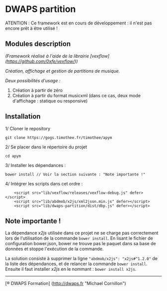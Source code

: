 # DWAPS partition

ATENTION : Ce framework est en cours de développement : il n'est pas encore prêt à être utilisé !

## Modules description

_(Framework réalisé à l'aide de la librairie [vexflow] (https://github.com/0xfe/vexflow/))_

_Création, affichage et gestion de partitions de musique._

_Deux possibilités d'usage :_
1. Création à partir de zéro
2. Création à partir du format musicxml (dans ce cas, deux mode d'affichage : statique ou responsive)

## Installation

1/ Cloner le repository

    git clone https://gogs.timothee.fr/timothee/apym

2/ Se placer dans le répertoire du projet

    cd apym

3/ Installer les dépendances :

    bower install // Voir la section suivante : "Note importante !"

4/ Intégrer les scripts dans cet ordre :

        <script src="lib/vexflow/releases/vexflow-debug.js" defer></script>
        <script src="lib/abdmob/x2js/xml2json.min.js" defer></script>
        <script src="lib/dwaps-partition/dist/dbp.js" defer></script>

## Note importante !

La dépendance *x2js* utilisée dans ce projet ne se charge pas correctement lors de l'utilisation de la commande `bower install`.
En lisant le fichier de configuration bower.json, bower ne trouve pas le paquet dans sa base de données et stoppe l'exécution de la commande.

La solution consiste à supprimer la ligne `"abdmob/x2js": "x2js#^1.2.0"` de la liste des dépendances,
et de relancer la commande `bower install`.
Ensuite il faut installer *x2js* en le nommant : `bower install x2js`.

---

[® DWAPS Formation] (http://dwaps.fr "Michael Cornillon")